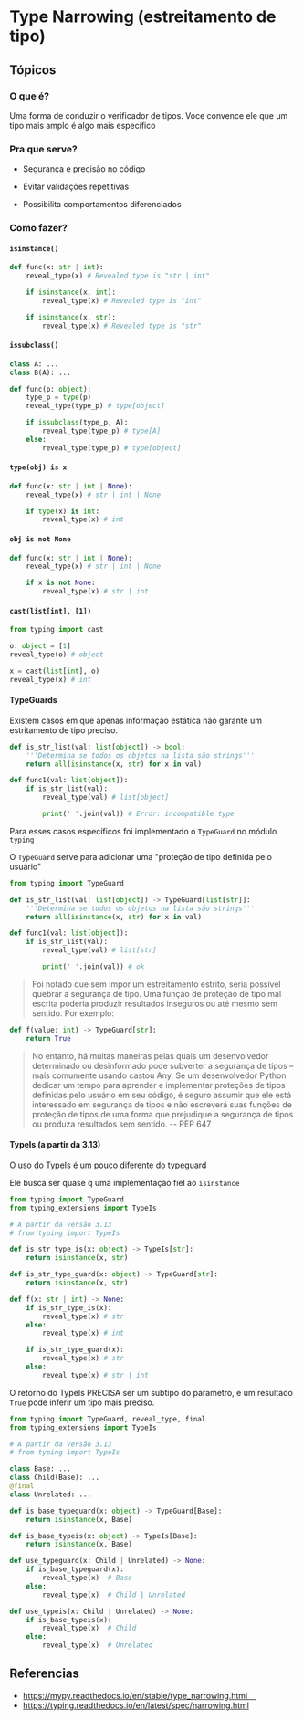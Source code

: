 # Type Narrowing (estreitamento de tipo)

## Tópicos

### O que é?

Uma forma de conduzir o verificador de tipos. Voce convence ele que um tipo mais amplo é algo mais específico

### Pra que serve?

- Segurança e precisão no código

- Evitar validações repetitivas

- Possibilita comportamentos diferenciados

### Como fazer?

#### `isinstance()`

```py
def func(x: str | int):
    reveal_type(x) # Revealed type is "str | int"

    if isinstance(x, int):
        reveal_type(x) # Revealed type is "int"

    if isinstance(x, str):
        reveal_type(x) # Revealed type is "str"
```

#### `issubclass()`

```py
class A: ...
class B(A): ...

def func(p: object):
    type_p = type(p)
    reveal_type(type_p) # type[object]

    if issubclass(type_p, A):
        reveal_type(type_p) # type[A]
    else:
        reveal_type(type_p) # type[object]
```

#### `type(obj) is x`

```py
def func(x: str | int | None):
    reveal_type(x) # str | int | None

    if type(x) is int:
        reveal_type(x) # int
```

#### `obj is not None`

```py
def func(x: str | int | None):
    reveal_type(x) # str | int | None

    if x is not None:
        reveal_type(x) # str | int
```

#### `cast(list[int], [1])`

```py
from typing import cast

o: object = [1]
reveal_type(o) # object

x = cast(list[int], o)
reveal_type(x) # int
```

#### TypeGuards

Existem casos em que apenas informação estática não garante um estritamento de tipo preciso.

```py
def is_str_list(val: list[object]) -> bool:
    '''Determina se todos os objetos na lista são strings'''
    return all(isinstance(x, str) for x in val)

def func1(val: list[object]):
    if is_str_list(val):
        reveal_type(val) # list[object]

        print(' '.join(val)) # Error: incompatible type
```

Para esses casos específicos foi implementado o `TypeGuard` no módulo `typing`

O `TypeGuard` serve para adicionar uma "proteção de tipo definida pelo usuário"

```py
from typing import TypeGuard

def is_str_list(val: list[object]) -> TypeGuard[list[str]]:
    '''Determina se todos os objetos na lista são strings'''
    return all(isinstance(x, str) for x in val)

def func1(val: list[object]):
    if is_str_list(val):
        reveal_type(val) # list[str]

        print(' '.join(val)) # ok
```

> Foi notado que sem impor um estreitamento estrito, seria possível quebrar a segurança de tipo. Uma função de proteção de tipo mal escrita poderia produzir resultados inseguros ou até mesmo sem sentido. Por exemplo:

```py
def f(value: int) -> TypeGuard[str]:
    return True
```

> No entanto, há muitas maneiras pelas quais um desenvolvedor determinado ou desinformado pode subverter a segurança de tipos – mais comumente usando castou Any. Se um desenvolvedor Python dedicar um tempo para aprender e implementar proteções de tipos definidas pelo usuário em seu código, é seguro assumir que ele está interessado em segurança de tipos e não escreverá suas funções de proteção de tipos de uma forma que prejudique a segurança de tipos ou produza resultados sem sentido. 
> -- PEP 647

#### TypeIs (a partir da 3.13)

O uso do TypeIs é um pouco diferente do typeguard

Ele busca ser quase q uma implementação fiel ao `isinstance`

```py
from typing import TypeGuard
from typing_extensions import TypeIs

# A partir da versão 3.13
# from typing import TypeIs 

def is_str_type_is(x: object) -> TypeIs[str]:
    return isinstance(x, str)

def is_str_type_guard(x: object) -> TypeGuard[str]:
    return isinstance(x, str)

def f(x: str | int) -> None:
    if is_str_type_is(x):
        reveal_type(x) # str
    else:
        reveal_type(x) # int

    if is_str_type_guard(x):
        reveal_type(x) # str
    else:
        reveal_type(x) # str | int
```

O retorno do TypeIs PRECISA ser um subtipo do parametro, e um resultado `True` pode inferir um tipo mais preciso.

```py
from typing import TypeGuard, reveal_type, final
from typing_extensions import TypeIs

# A partir da versão 3.13
# from typing import TypeIs 

class Base: ...
class Child(Base): ...
@final
class Unrelated: ...

def is_base_typeguard(x: object) -> TypeGuard[Base]:
    return isinstance(x, Base)

def is_base_typeis(x: object) -> TypeIs[Base]:
    return isinstance(x, Base)

def use_typeguard(x: Child | Unrelated) -> None:
    if is_base_typeguard(x):
        reveal_type(x)  # Base
    else:
        reveal_type(x)  # Child | Unrelated

def use_typeis(x: Child | Unrelated) -> None:
    if is_base_typeis(x):
        reveal_type(x)  # Child
    else:
        reveal_type(x)  # Unrelated
```

## Referencias

- https://mypy.readthedocs.io/en/stable/type_narrowing.html    
- https://typing.readthedocs.io/en/latest/spec/narrowing.html
